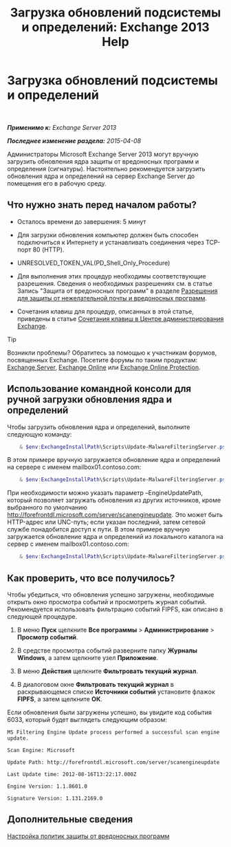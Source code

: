 ﻿---
title: 'Загрузка обновлений подсистемы и определений: Exchange 2013 Help'
TOCTitle: Загрузка обновлений подсистемы и определений
ms:assetid: 8f2ca383-e463-4df0-aa5d-29afe2f81aaf
ms:mtpsurl: https://technet.microsoft.com/ru-ru/library/JJ657471(v=EXCHG.150)
ms:contentKeyID: 50488620
ms.date: 04/30/2018
mtps_version: v=EXCHG.150
ms.translationtype: HT
---

# Загрузка обновлений подсистемы и определений

 

_**Применимо к:** Exchange Server 2013_

_**Последнее изменение раздела:** 2015-04-08_

Администраторы Microsoft Exchange Server 2013 могут вручную загрузить обновления ядра защиты от вредоносных программ и определения (сигнатуры). Настоятельно рекомендуется загрузить обновления ядра и определений на сервер Exchange Server до помещения его в рабочую среду.

## Что нужно знать перед началом работы?

  - Осталось времени до завершения: 5 минут

  - Для загрузки обновления компьютер должен быть способен подключиться к Интернету и устанавливать соединения через TCP-порт 80 (HTTP).

  - UNRESOLVED\_TOKEN\_VAL(PD\_Shell\_Only\_Procedure)

  - Для выполнения этих процедур необходимы соответствующие разрешения. Сведения о необходимых разрешениях см. в статье Запись "Защита от вредоносных программ" в разделе [Разрешения для защиты от нежелательной почты и вредоносных программ](anti-spam-and-anti-malware-permissions-exchange-2013-help.md).

  - Сочетания клавиш для процедур, описанных в этой статье, приведены в статье [Сочетания клавиш в Центре администрирования Exchange](keyboard-shortcuts-in-the-exchange-admin-center-exchange-online-protection-help.md).

> [!TIP]  
> Возникли проблемы? Обратитесь за помощью к участникам форумов, посвященных Exchange. Посетите форумы по таким продуктам: <a href="https://go.microsoft.com/fwlink/p/?linkid=60612">Exchange Server</a>, <a href="https://go.microsoft.com/fwlink/p/?linkid=267542">Exchange Online</a> или <a href="https://go.microsoft.com/fwlink/p/?linkid=285351">Exchange Online Protection</a>.


## Использование командной консоли для ручной загрузки обновления ядра и определений

Чтобы загрузить обновления ядра и определений, выполните следующую команду:
```powershell
    & $env:ExchangeInstallPath\Scripts\Update-MalwareFilteringServer.ps1 -Identity <FQDN of server>
```
В этом примере вручную загружается обновление ядра и определений на сервере с именем mailbox01.contoso.com:
```powershell
    & $env:ExchangeInstallPath\Scripts\Update-MalwareFilteringServer.ps1 -Identity mailbox01.contoso.com
```
При необходимости можно указать параметр –EngineUpdatePath, который позволяет загружать обновления из других источников, кроме выбранного по умолчанию http://forefrontdl.microsoft.com/server/scanengineupdate. Это может быть HTTP-адрес или UNC-путь; если указан последний, затем сетевой службе понадобится доступ к пути. В этом примере вручную загружается обновление ядра и определений из локального каталога на сервер с именем mailbox01.contoso.com:
```powershell
    & $env:ExchangeInstallPath\Scripts\Update-MalwareFilteringServer.ps1 -Identity mailbox01.contoso.com -EngineUpdatePath \\Server\sharename
```
## Как проверить, что все получилось?

Чтобы убедиться, что обновления успешно загружены, необходимые открыть окно просмотра событий и просмотреть журнал событий. Рекомендуется использовать фильтрацию событий FIPFS, как описано в следующей процедуре.

1.  В меню **Пуск** щелкните **Все программы** \> **Администрирование** \> **Просмотр событий**.

2.  В средстве просмотра событий разверните папку **Журналы Windows**, а затем щелкните узел **Приложение**.

3.  В меню **Действия** щелкните **Фильтровать текущий журнал**.

4.  В диалоговом окне **Фильтровать текущий журнал** в раскрывающемся списке **Источники событий** установите флажок **FIPFS**, а затем щелкните **ОК**.

Если обновления были загружены успешно, вы увидите код события 6033, который будет выглядеть следующим образом:

`MS Filtering Engine Update process performed a successful scan engine update.`

`Scan Engine: Microsoft`

`Update Path: http://forefrontdl.microsoft.com/server/scanengineupdate`

`Last Update time: ‎2012‎-‎08‎-‎16T13:22:17.000Z`

`Engine Version: 1.1.8601.0`

`Signature Version: 1.131.2169.0`

## Дополнительные сведения

[Настройка политик защиты от вредоносных программ](configure-anti-malware-policies-exchange-2013-help.md)

